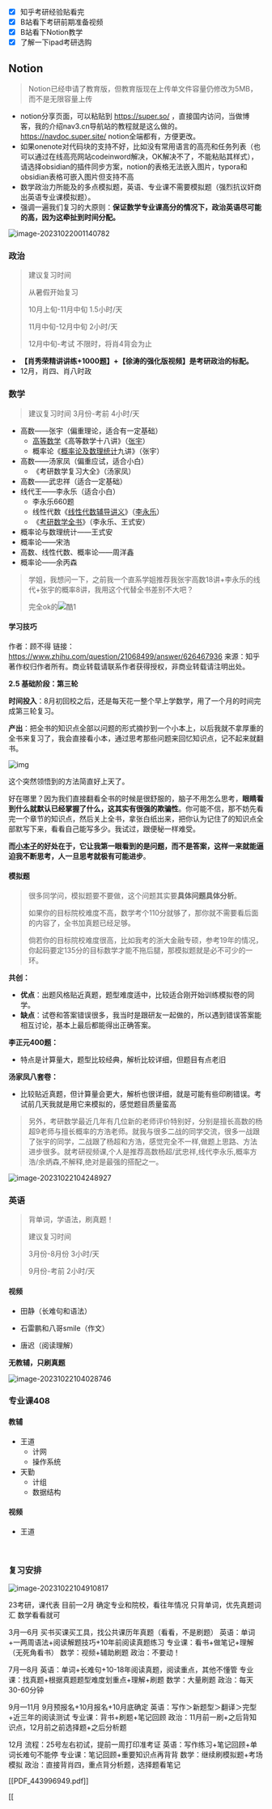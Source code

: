 - [x] 知乎考研经验贴看完
- [x] B站看下考研前期准备视频
- [x] B站看下Notion教学
- [x] 了解一下ipad考研选购

## Notion

> Notion已经申请了教育版，但教育版现在上传单文件容量仍修改为5MB，而不是无限容量上传

- notion分享页面，可以粘贴到 https://super.so/ ，直接国内访问，当做博客，我的介绍nav3.cn导航站的教程就是这么做的。https://navdoc.super.site/ notion全端都有，方便更改。
- 如果onenote对代码块的支持不好，比如没有常用语言的高亮和任务列表（也可以通过在线高亮网站codeinword解决，OK解决不了，不能粘贴其样式），请选择obsidian的插件同步方案，notion的表格无法嵌入图片，typora和obsidian表格可嵌入图片但支持不高
- 数学政治力所能及的多点模拟题，英语、专业课不需要模拟题（强烈抗议奸商出英语专业课模拟题）。
- 强调一遍我们复习的大原则：**保证数学专业课高分的情况下，政治英语尽可能的高，因为这牵扯到时间分配。**

![image-20231022001140782](10月21日.assets/image-20231022001140782.png)

### 政治

>  建议复习时间 
>
> 从暑假开始复习
>
> 10月上旬-11月中旬 1.5小时/天
>
> 11月中旬-12月中旬 2小时/天
>
> 12月中旬-考试 不限时，将肖4背会为止

- **【肖秀荣精讲讲练+1000题】+【徐涛的强化版视频】是考研政治的标配。**
- 12月，肖四、肖八时政

### 数学

> 建议复习时间 3月份-考前 4小时/天

- 高数——张宇（偏重理论，适合有一定基础）
  - [高等数学](https://www.zhihu.com/search?q=高等数学&search_source=Entity&hybrid_search_source=Entity&hybrid_search_extra={"sourceType"%3A"answer"%2C"sourceId"%3A147832682})《高等数学十八讲》（[张宇](https://www.zhihu.com/search?q=张宇&search_source=Entity&hybrid_search_source=Entity&hybrid_search_extra={"sourceType"%3A"answer"%2C"sourceId"%3A147832682})）
  - 概率论《[概率论及数理统计](https://www.zhihu.com/search?q=概率论及数理统计&search_source=Entity&hybrid_search_source=Entity&hybrid_search_extra={"sourceType"%3A"answer"%2C"sourceId"%3A147832682})九讲》（张宇）
- 高数——汤家凤（偏重应试，适合小白）
  - 《考研数学复习大全》（汤家凤）
- 高数——武忠祥（适合一定基础）
- 线代王——李永乐（适合小白）
  - 李永乐660题
  - 线性代数《[线性代数辅导讲义](https://www.zhihu.com/search?q=线性代数辅导讲义&search_source=Entity&hybrid_search_source=Entity&hybrid_search_extra={"sourceType"%3A"answer"%2C"sourceId"%3A147832682})》（[李永乐](https://www.zhihu.com/search?q=李永乐&search_source=Entity&hybrid_search_source=Entity&hybrid_search_extra={"sourceType"%3A"answer"%2C"sourceId"%3A147832682})）
  - 《[考研数学全书](https://www.zhihu.com/search?q=考研数学全书&search_source=Entity&hybrid_search_source=Entity&hybrid_search_extra={"sourceType"%3A"answer"%2C"sourceId"%3A147832682})》（李永乐、王式安）
- 概率论与数理统计——王式安
- 概率论——宋浩
- 高数、线性代数、概率论——周洋鑫
- 概率论——余丙森

> 学姐，我想问一下，之前我一个直系学姐推荐我张宇高数18讲+李永乐的线代+张宇的概率8讲，我用这个代替全书差别不大吧？
>
> 完全ok的![酷1](https://pic4.zhimg.com/v2-c96dd18b15beb196b2daba95d26d9b1c.png)

#### 学习技巧

作者：顾不得
链接：https://www.zhihu.com/question/21068499/answer/626467936
来源：知乎
著作权归作者所有。商业转载请联系作者获得授权，非商业转载请注明出处。

**2.5 基础阶段：第三轮**

**时间投入**：8月初回校之后，还是每天花一整个早上学数学，用了一个月的时间完成第三轮复习。

**产出**：把全书的知识点全部以问题的形式摘抄到一个小本上，以后我就不拿厚重的全书来复习了，我会直接看小本，通过思考那些问题来回忆知识点，记不起来就翻书。

![img](https://pic1.zhimg.com/80/v2-c4427e7d1b09e6834b2a6603c0e5fae5_720w.webp?source=2c26e567)

这个突然领悟到的方法简直好上天了。

好在哪里？因为我们直接翻看全书的时候是很舒服的，脑子不用怎么思考，**眼睛看到什么就默认已经掌握了什么，这其实有很强的欺骗性**。你可能不信，那不妨先看完一个章节的知识点，然后关上全书，拿张白纸出来，把你认为记住了的知识点全部默写下来，看看自己能写多少。我试过，跟便秘一样难受。

**而[小本子](https://www.zhihu.com/search?q=小本子&search_source=Entity&hybrid_search_source=Entity&hybrid_search_extra={"sourceType"%3A"answer"%2C"sourceId"%3A626467936})的好处在于，它让我第一眼看到的是问题，而不是答案，这样一来就能逼迫我不断思考，人一旦思考就极有可能进步**。

#### 模拟题

> 很多同学问，模拟题要不要做，这个问题其实要**具体问题具体分析**。
>
> 如果你的目标院校难度不高，数学考个110分就够了，那你就不需要看后面的内容了，全书加真题已经足够。
>
> 倘若你的目标院校难度很高，比如我考的浙大金融专硕，参考19年的情况，你起码要定135分的目标数学才能不拖后腿，那模拟题就是必不可少的一环。

**共创：**

- **优点**：出题风格贴近真题，题型难度适中，比较适合刚开始训练模拟卷的同学。
- **缺点**：试卷和答案错误很多，我当时是跟研友一起做的，所以遇到错误答案能相互讨论，基本上最后都能得出正确答案。

**李正元400题：**

- 特点是计算量大，题型比较经典，解析比较详细，但题目有点老旧

**汤家凤八套卷：**

- 比较贴近真题，但计算量会更大，解析也很详细，就是可能有些印刷错误。考试前几天我就是用它来模拟的，感觉题目质量蛮高

> 另外，考研数学最近几年有几位新的老师评价特别好，分别是擅长高数的杨超9老师与擅长概率的方浩老师。就我与很多二战的同学交流，很多一战跟了张宇的同学，二战跟了杨超和方浩，感觉完全不一样,做题上思路、方法进步很多。就考研视频课,个人是推荐高数杨超/武忠祥,线代李永乐,概率方浩/余炳森,不解释,绝对是最强的搭配之一。

![image-20231022104248927](10月21日.assets/image-20231022104248927.png)

### 英语

> 背单词，学语法，刷真题！
>
> 建议复习时间
>
> 3月份-8月份 3小时/天
>
> 9月份-考前 2小时/天

#### 视频

- 田静（长难句和语法）

- 石雷鹏和八哥smile（作文）
- 唐迟（阅读理解）

**无教辅，只刷真题**

![image-20231022104028746](10月21日.assets/image-20231022104028746.png)

### 专业课408

#### 教辅

- 王道
  - 计网
  - 操作系统
- 天勤
  - 计组
  - 数据结构

#### 视频

- 王道

​	

### 复习安排

![image-20231022104910817](10月21日.assets/image-20231022104910817.png)

23考研，课代表
目前—2月
‌确定专业和院校，看往年情况
‌只背单词，优先真题词汇
‌数学看看就可

3月—6月
‌买书买课买工具，找公共课历年真题（看看，不是刷题）
‌英语：单词+一两周语法+阅读解题技巧+10年前阅读真题练习
‌专业课：看书+做笔记+理解（无死角看书）
‌数学：视频+辅助刷题
‌政治：不要动！

7月—8月
‌英语：单词+长难句+10-18年阅读真题，阅读重点，其他不懂管
‌专业课：找真题+根据真题题型难度划重点+理解+刷题
‌数学：大量刷题
‌政治：每天30-60分钟

9月—11月
‌9月预报名+10月报名+10月底确定
‌英语：写作＞新题型＞翻译＞完型+近三年的阅读测试
‌专业课：背书+刷题+笔记回顾
‌政治：11月前一刷+之后背知识点，12月前之前选择题+之后分析题

12月
‌流程：25号左右初试，提前一周打印准考证
英语：写作练习+笔记回顾+单词长难句不能停
‌专业课：笔记回顾+重要知识点再背背
‌数学：继续刷模拟题+考场模拟
‌政治：直接背肖四，重点背分析题，选择题看笔记

[[PDF_443996949.pdf]]

[[